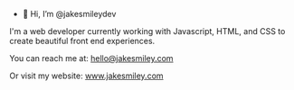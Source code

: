 - 👋 Hi, I’m @jakesmileydev
 
I'm a web developer currently working with Javascript, HTML, and CSS to create beautiful front end experiences.

You can reach me at: hello@jakesmiley.com

Or visit my website: www.jakesmiley.com  

<!---
jakesmileydev/jakesmileydev is a ✨ special ✨ repository because its `README.md` (this file) appears on your GitHub profile.
You can click the Preview link to take a look at your changes.
--->
